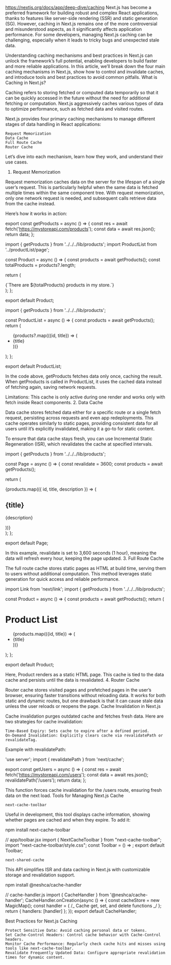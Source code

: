 https://nextjs.org/docs/app/deep-dive/caching
Next.js has become a preferred framework for building robust and complex React applications, thanks to features like server-side rendering (SSR) and static generation (SG). However, caching in Next.js remains one of the more controversial and misunderstood aspects, as it significantly affects application performance. For some developers, managing Next.js caching can be challenging, especially when it leads to tricky bugs and unexpected stale data.

Understanding caching mechanisms and best practices in Next.js can unlock the framework’s full potential, enabling developers to build faster and more reliable applications. In this article, we’ll break down the four main caching mechanisms in Next.js, show how to control and invalidate caches, and introduce tools and best practices to avoid common pitfalls.
What is Caching in Next.js?

Caching refers to storing fetched or computed data temporarily so that it can be quickly accessed in the future without the need for additional fetching or computation. Next.js aggressively caches various types of data to optimize performance, such as fetched data and visited routes.

Next.js provides four primary caching mechanisms to manage different stages of data handling in React applications:

    Request Memorization
    Data Cache
    Full Route Cache
    Router Cache

Let’s dive into each mechanism, learn how they work, and understand their use cases.

1. Request Memorization

Request memorization caches data on the server for the lifespan of a single user’s request. This is particularly helpful when the same data is fetched multiple times within the same component tree. With request memorization, only one network request is needed, and subsequent calls retrieve data from the cache instead.

Here’s how it works in action:

export const getProducts = async () => {
const res = await fetch('https://mystoreapi.com/products');
const data = await res.json();
return data;
};

import { getProducts } from '../../../lib/products';
import ProductList from '../productList/page';

const Product = async () => {
const products = await getProducts();
const totalProducts = products?.length;

return (

<div>
<div>{`There are ${totalProducts} products in my store.`}</div>
<ProductList />
</div>
);
};

export default Product;

import { getProducts } from '../../../lib/products';

const ProductList = async () => {
const products = await getProducts();
return (

<ul>
{products?.map(({id, title}) => (
<li key={id}>{title}</li>
))}
</ul>
);
};

export default ProductList;

In the code above, getProducts fetches data only once, caching the result. When getProducts is called in ProductList, it uses the cached data instead of fetching again, saving network requests.

Limitations: This cache is only active during one render and works only with fetch inside React components. 2. Data Cache

Data cache stores fetched data either for a specific route or a single fetch request, persisting across requests and even app redeployments. This cache operates similarly to static pages, providing consistent data for all users until it’s explicitly invalidated, making it a go-to for static content.

To ensure that data cache stays fresh, you can use Incremental Static Regeneration (ISR), which revalidates the cache at specified intervals.

import { getProducts } from '../../../lib/products';

const Page = async () => {
const revalidate = 3600;
const products = await getProducts();

return (

<div className='space-y-8'>
{products.map(({ id, title, description }) => (
<div key={id}>
<h2>{title}</h2>
<p>{description}</p>
</div>
))}
</div>
);
};

export default Page;

In this example, revalidate is set to 3,600 seconds (1 hour), meaning the data will refresh every hour, keeping the page updated. 3. Full Route Cache

The full route cache stores static pages as HTML at build time, serving them to users without additional computation. This method leverages static generation for quick access and reliable performance.

import Link from 'next/link';
import { getProducts } from '../../../lib/products';

const Product = async () => {
const products = await getProducts();
return (

<div>
<h1>Product List</h1>
<ul>
{products.map(({id, title}) => (
<li key={id}>
<Link href={`/product/${id}`} >
<a>{title}</a>
</Link>
</li>
))}
</ul>
</div>
);
};

export default Product;

Here, Product renders as a static HTML page. This cache is tied to the data cache and persists until the data is revalidated. 4. Router Cache

Router cache stores visited pages and prefetched pages in the user’s browser, ensuring faster transitions without reloading data. It works for both static and dynamic routes, but one drawback is that it can cause stale data unless the user reloads or reopens the page.
Cache Invalidation in Next.js

Cache invalidation purges outdated cache and fetches fresh data. Here are two strategies for cache invalidation:

    Time-Based Expiry: Sets cache to expire after a defined period.
    On-Demand Invalidation: Explicitly clears cache via revalidatePath or revalidateTag.

Example with revalidatePath:

'use server';
import { revalidatePath } from 'next/cache';

export const getUsers = async () => {
const res = await fetch('https://mystoreapi.com/users');
const data = await res.json();
revalidatePath('/users');
return data;
};

This function forces cache invalidation for the /users route, ensuring fresh data on the next load.
Tools for Managing Next.js Cache

    next-cache-toolbar

Useful in development, this tool displays cache information, showing whether pages are cached and when they expire. To add it:

npm install next-cache-toolbar

// app/toolbar.jsx
import { NextCacheToolbar } from "next-cache-toolbar";
import "next-cache-toolbar/style.css";
const Toolbar = () => <NextCacheToolbar />;
export default Toolbar;

    next-shared-cache

This API simplifies ISR and data caching in Next.js with customizable storage and revalidation support.

npm install @neshca/cache-handler

// cache-handler.js
import { CacheHandler } from '@neshca/cache-handler';
CacheHandler.onCreation(async () => {
const cacheStore = new MagicMap();
const handler = { /_ Cache get, set, and delete functions _/ };
return { handlers: [handler] };
});
export default CacheHandler;

Best Practices for Next.js Caching

    Protect Sensitive Data: Avoid caching personal data or tokens.
    Set Cache-Control Headers: Control cache behavior with Cache-Control headers.
    Monitor Cache Performance: Regularly check cache hits and misses using tools like next-cache-toolbar.
    Revalidate Frequently Updated Data: Configure appropriate revalidation times for dynamic content.
